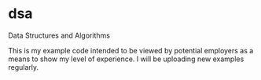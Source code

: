 # dsa
Data Structures and Algorithms

This is my example code intended to be viewed by potential employers as a means to show my level of experience. I will be uploading new examples regularly.
